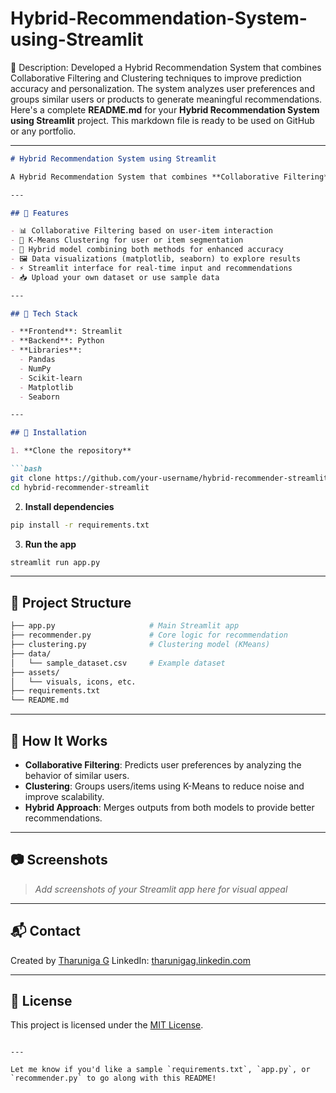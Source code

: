 # Hybrid-Recommendation-System-using-Streamlit
🧠 Description: Developed a Hybrid Recommendation System that combines Collaborative Filtering and Clustering techniques to improve prediction accuracy and personalization. The system analyzes user preferences and groups similar users or products to generate meaningful recommendations. 
Here's a complete **README.md** for your **Hybrid Recommendation System using Streamlit** project. This markdown file is ready to be used on GitHub or any portfolio.

---

````markdown
# Hybrid Recommendation System using Streamlit

A Hybrid Recommendation System that combines **Collaborative Filtering** and **Clustering** to deliver accurate and personalized product or content recommendations. Built with **Python** and deployed via **Streamlit** for an interactive user experience.

---

## 🚀 Features

- 📊 Collaborative Filtering based on user-item interaction
- 🤖 K-Means Clustering for user or item segmentation
- 🧠 Hybrid model combining both methods for enhanced accuracy
- 🖼️ Data visualizations (matplotlib, seaborn) to explore results
- ⚡ Streamlit interface for real-time input and recommendations
- 📥 Upload your own dataset or use sample data

---

## 📌 Tech Stack

- **Frontend**: Streamlit
- **Backend**: Python
- **Libraries**: 
  - Pandas
  - NumPy
  - Scikit-learn
  - Matplotlib
  - Seaborn

---

## 🔧 Installation

1. **Clone the repository**

```bash
git clone https://github.com/your-username/hybrid-recommender-streamlit.git
cd hybrid-recommender-streamlit
````

2. **Install dependencies**

```bash
pip install -r requirements.txt
```

3. **Run the app**

```bash
streamlit run app.py
```

---

## 📁 Project Structure

```bash
├── app.py                     # Main Streamlit app
├── recommender.py             # Core logic for recommendation
├── clustering.py              # Clustering model (KMeans)
├── data/
│   └── sample_dataset.csv     # Example dataset
├── assets/
│   └── visuals, icons, etc.
├── requirements.txt
└── README.md
```

---

## 🧪 How It Works

* **Collaborative Filtering**: Predicts user preferences by analyzing the behavior of similar users.
* **Clustering**: Groups users/items using K-Means to reduce noise and improve scalability.
* **Hybrid Approach**: Merges outputs from both models to provide better recommendations.

---

## 📷 Screenshots

> *Add screenshots of your Streamlit app here for visual appeal*

---

## 📬 Contact

Created by [Tharuniga G](mailto:tharunigatharuniga@gmail.com)
LinkedIn: [tharunigag.linkedin.com](https://tharunigag.linkedin.com)

---

## 📄 License

This project is licensed under the [MIT License](LICENSE).

```

---

Let me know if you'd like a sample `requirements.txt`, `app.py`, or `recommender.py` to go along with this README!
```
